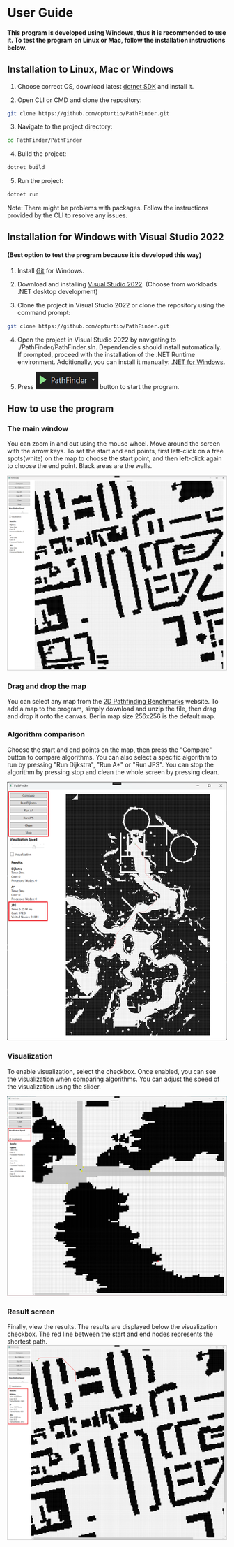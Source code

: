 # User Guide

#### This program is developed using Windows, thus it is recommended to use it. To test the program on Linux or Mac, follow the installation instructions below.

## Installation to Linux, Mac or Windows

1. Choose correct OS, download latest [dotnet SDK](https://dotnet.microsoft.com/en-us/download/dotnet/8.0) and install it.

2. Open CLI or CMD and clone the repository:
```bash
git clone https://github.com/opturtio/PathFinder.git
```

3. Navigate to the project directory:
```bash
cd PathFinder/PathFinder
```

4. Build the project:
```bash
dotnet build
```

5. Run the project:
```bash
dotnet run
```

Note: There might be problems with packages. Follow the instructions provided by the CLI to resolve any issues.


## Installation for Windows with Visual Studio 2022
#### (Best option to test the program because it is developed this way)

1. Install [Git](https://git-scm.com/download/win) for Windows.

2. Download and installing [Visual Studio 2022](https://visualstudio.microsoft.com/thank-you-downloading-visual-studio/?sku=Community&channel=Release&version=VS2022&source=VSLandingPage&passive=false&cid=2030). (Choose from workloads .NET desktop development)

3. Clone the project in Visual Studio 2022 or clone the repository using the command prompt:
```bash
git clone https://github.com/opturtio/PathFinder.git
```

4. Open the project in Visual Studio 2022 by navigating to ./PathFinder/PathFinder.sln. Dependencies should install automatically. If prompted, proceed with the installation of the .NET Runtime environment. Additionally, you can install it manually: [.NET for Windows](https://dotnet.microsoft.com/en-us/download/visual-studio-sdks). 

5. Press ![](./Pics/PlayButton.png) button to start the program.


## How to use the program

### The main window

You can zoom in and out using the mouse wheel. Move around the screen with the arrow keys. To set the start and end points, first left-click on a free spots(white) on the map to choose the start point, and then left-click again to choose the end point. Black areas are the walls.

![](./Pics/MainScreen.png)

### Drag and drop the map

You can select any map from the [2D Pathfinding Benchmarks](https://www.movingai.com/benchmarks/grids.html) website. To add a map to the program, simply download and unzip the file, then drag and drop it onto the canvas. Berlin map size 256x256 is the default map.

### Algorithm comparison

Choose the start and end points on the map, then press the "Compare" button to compare algorithms. You can also select a specific algorithm to run by pressing "Run Dijkstra", "Run A*" or "Run JPS". You can stop the algorithm by pressing stop and clean the whole screen by pressing clean.

![](./Pics/Compare.png)

### Visualization

To enable visualization, select the checkbox. Once enabled, you can see the visualization when comparing algorithms. You can adjust the speed of the visualization using the slider.

![](./Pics/Visualization.png)

### Result screen

Finally, view the results. The results are displayed below the visualization checkbox. The red line between the start and end nodes represents the shortest path.
![](./Pics/Result.png)